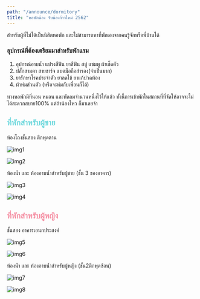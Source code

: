 ```yaml
---
path: "/announce/dormitory"
title: "หอพักน้อง รับน้องก้าวใหม่ 2562"
---
```

สำหรับผู้ที่ไม่ได้เป็นนิสิตหอพัก และไม่สามารถหาที่พักเองจากคนรู้จักหรือพี่บ้านได้
### อุปกรณ์ที่ต้องเตรียมมาสำหรับพักแรม
  1. อุปกรณ์อาบน้ำ แปรงสีฟัน ยาสีฟัน สบู่ แชมพู ผ้าเช็ดตัว
  2. ปลั๊กสามตา สายชาร์จ แบตมือถือสำรอง(จำเป็นมาก)
  3. ยารักษาโรคประจำตัว ยาลดไข้ ยาแก้ปวดท้อง
  4. ผ้าห่มส่วนตัว (หรือจะห่มกับเพื่อนก็ได้)
  
ทางหอพักมีที่นอน หมอน และพัดลมจำนวนหนึ่งไว้ให้แล้ว ทั้งนี้การเข้าพักในสถานที่ที่จัดให้อาจจะไม่ได้สะดวกสบาย100% แต่ถ้าน้องไหว ก็มาเลยจ้า

<h2 style="color: #6FD8DD">ที่พักสำหรับผู้ชาย</h2>

ห้องโถงชั้นสอง ตึกพุดตาน

![img1](image/img1.jpg)

![img2](image/img2.jpg)

ห้องน้ำ และ ห้องอาบน้ำสำหรับผู้ชาย (ชั้น 3 ของอาคาร)

![img3](image/img3.jpg)

![img4](image/img4.jpg)

<h2 style="color: #F58FA3">ที่พักสำหรับผู้หญิง</h2>

ชั้นสอง อาคารเอนกประสงค์

![img5](image/img5.jpg)

![img6](image/img6.jpg)

ห้องน้ำ และ ห้องอาบน้ำสำหรับผู้หญิง (ชั้น2ตึกพุดซ้อน)

![img7](image/img7.jpg) 

![img8](image/img8.jpg)